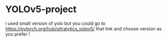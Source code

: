 # YOLOv5-project
i used small version of yolo but you could go to https://pytorch.org/hub/ultralytics_yolov5/ that link and choose version as you prefer !
